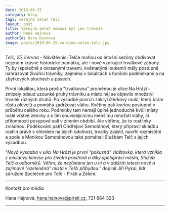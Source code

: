 ```yaml
---
date: 2019-06-25
category: blog
tags: veřejná zeleň Telč
layout: post
title: Veřejná zeleň nemusí být jen trávník
author: Hana Hajnová
authorId: hana.hajnova  
image: posts/2019-06-25-verejna-zelen-telc.jpg
---
```


*Telč, 25. června* - Návštěvníci Telče mohou od letošní sezóny obdivovat nejenom krásné historické památky, ale i nově vznikající trvalkové záhony. Ty by (společně s okrasnými travami, květnatými loukami) měly postupně nahrazovat živořící trávníky, zejména v lokalitách s horšími podmínkami a na zbytkových plochách a pásech. 

První lokalitou, která prošla "trvalkovou" proměnou je ulice Na Hrázi - zmizely odsud uzounké pruhy trávníku a místo něj se objevilo množství trvalek různých druhů. Po výsadbě povrch zakryl štěrkový mulč, který brání růstu plevelů a pomáhá zadržovat vláhu. Květiny pak kvetou postupně v průběhu celého roku. Podmínky tam nemají úplně jednoduché kvůli místy malé vrstvě zeminy a s tím souvisejícícmu menšímu množstí vláhy, či přítomnosti posypové soli v zimním období. Ale věříme, že to rostlinky zvládnou. Poděkování patří Ondřejovi Semotánovi, který připravil skladbu rostlin právě s ohledem na jejich odolnost, trvalky zajistil, navrhl rozmístění a spolu s Monikou Semotánovou také pomáhali Službám Telč s jejich výsadbou. 

*"Nová výsadba v ulici Na Hrázi je první "pokusná" vlaštovka, která vznikla z iniciativy komise pro životní prostředí a díky spolupráci města, Služeb Telč a odborníků. Věřím, že nezůstane jen u ní a v dalších letech nově a zajímavě "ozeleněná" místa v Telči přibydou."* doplnil Jiří Pykal, lídr sdružení Společně pro Telč - Piráti a Zelení. 

---

*Kontakt pro média*

Hana Hajnová, hana.hajnova@pirati.cz, 721 684 323

---
